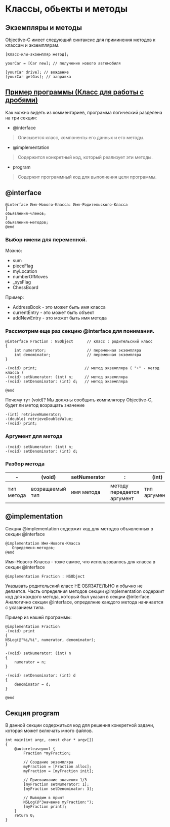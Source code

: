 # Классы, обьекты и методы

## Экземпляры и методы
Objective-C имеет следующий синтаксис для приминения методов к классам и экземплярам.

```
[Класс-или-Экземпляр метод];
```

```objc
yourCar = [Car new]; // получение нового автомобиля

[yourCar drive]; // вождение
[yourCar getGas]; // заправка
```

## [Пример программы (Класс для работы с дробями)](https://github.com/egorskikh/Hello-Objective-C/blob/main/Learn%20Objective-C/02.%20%D0%9A%D0%BB%D0%B0%D1%81%D1%81%D1%8B%2C%20%D0%BE%D0%B1%D1%8C%D0%B5%D0%BA%D1%82%D1%8B%20%D0%B8%20%D0%BC%D0%B5%D1%82%D0%BE%D0%B4%D1%8B/prog-for-working-with-fractions/prog-for-working-with-fractions/main.m)

Как можно видеть из комментариев, программа логический разделена на три секции:

 * @interface
> Описывется класс, компоненты его данных и его методы.
 * @implementation
> Содержится конкретный код, который реализует эти методы.
 * program
> Содержит программный код для выполнения цели программы.

## @interface

```objc
@interface Имя-Нового-Класса: Имя-Родительского-Класса
{
обьявления-членов;
}
обьявления-методов;
@end
```
### Выбор имени для переменной.

Можно:
* sum
* pieceFlag
* myLocation
* numberOfMoves
* _sysFlag
* ChessBoard

Пример:
* AddressBook - это может быть имя класса
* currentEntry - это может быть объект
* addNewEntry - это может быть имя метода

### Рассмотрим еще раз секцию @interface для понимания.

```objc
@interface Fraction : NSObject      // класс : родительский класс
{
    int numerator;                  // переменная экземпляра 
    int denominator;                // переменная экземпляра 
}

-(void) print;                     // метод экземпляра ( "+" - метод класса )
-(void) setNumerator: (int) n;     // метод экземпляра
-(void) setDenominator: (int) d;   // метод экземпляра

@end
```
Почему тут (void)?
Мы должны сообщить компилятору Objective-C, будет ли метод возращать значение
```objc
-(int) retrieveNumerator;
-(double) retrieveDoubleValue;
-(void) print;
```
### Аргумент для метода

```objc
-(void) setNumerator: (int) n;    
-(void) setDenominator: (int) d;   
```

### Разбор метода

| -  | (void) | setNumerator | :  | (int) | n; | 
| ------------- | ------------- | ------------- | ------------- | ------------- | ------------- |
| тип метода | возращаемый тип  | имя метода  | методу передается аргумент  | тип аргумента  | имя аргумента  |

## @implementation
Секция @implementation содержит код для методов объявленных в секции @interface
```objc
@implementation Имя-Нового-Класса
   Определеня-методов;
@end
```
Имя-Нового-Класса - тоже самое, что использовалось для класса в секции @interface
```objc
@implementation Fraction : NSObject 
```
Указывать родительский класс НЕ ОБЯЗАТЕЛЬНО и обычно не делается.
Часть определния методов секции @implementation содержит код для каждого метода, который был указан в секции @interface.
Аналогично секции @interface, определние каждого метода начинается с указанием типа.

Пример из нашей программы:
```objc
@implementation Fraction
-(void) print
{
NSLog(@"%i/%i", numerator, denominator);
}

-(void) setNumerator: (int) n
{
    numerator = n;
}

-(void) setDenominator: (int) d
{
    denominator = d;
}

@end
```
## Секция program
В данной секции содержиться код для решения конкретной задачи, которая может включать много файлов.
```objc
int main(int argc, const char * argv[]) 
{
    @autoreleasepool {
        Fraction *myFraction;
        
        // Создание экземпляра
        myFraction = [Fraction alloc];
        myFraction = [myFraction init];
        
        // Присваивание значения 1/3
        [myFraction setNumerator: 1];
        [myFraction setDenominator: 3];
        
        // Выводим в принт
        NSLog(@"Значение myFraction:");
        [myFraction print];
    }
    return 0;
}
```
